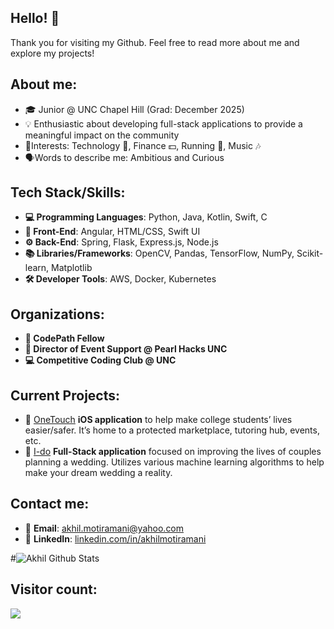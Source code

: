 ## Hello! 👋

<!--
**akhilmotiramani/akhilmotiramani** is a ✨ _special_ ✨ repository because its `README.md` (this file) appears on your GitHub profile.

Here are some ideas to get you started:

- 🔭 I’m currently working on ...
- 🌱 I’m currently learning ...
- 👯 I’m looking to collaborate on ...
- 🤔 I’m looking for help with ...
- 💬 Ask me about ...
- 📫 How to reach me: ...
- 😄 Pronouns: ...
- ⚡ Fun fact: ...
-->


Thank you for visiting my Github. Feel free to read more about me and explore my projects! 
## About me: 
- 🎓 Junior @ UNC Chapel Hill (Grad: December 2025)
- 💡 Enthusiastic about developing full-stack applications to provide a meaningful impact on the community
- 👀Interests: Technology 📱, Finance 💵, Running 🏃, Music 🎶
- 🗣️Words to describe me: Ambitious and Curious
## Tech Stack/Skills:
- **💻 Programming Languages**: Python, Java, Kotlin, Swift, C
- **🎨 Front-End**: Angular, HTML/CSS, Swift UI
- **⚙️ Back-End**: Spring, Flask, Express.js, Node.js
- **📚 Libraries/Frameworks**: OpenCV, Pandas, TensorFlow, NumPy, Scikit-learn, Matplotlib
- **🛠️ Developer Tools**: AWS, Docker, Kubernetes
## Organizations:
-  **🚀 CodePath Fellow**
- **🎤 Director of Event Support @ Pearl Hacks UNC**
- **💻 Competitive Coding Club @ UNC**
##  Current Projects:
- 📱 [OneTouch](https://www.onetouchmobileapp.com) **iOS application** to help make college students’ lives easier/safer. It’s home to a protected marketplace, tutoring hub, events, etc.
- 💍 [I-do](https://i-do-extension.web.app/login) **Full-Stack application** focused on improving the lives of couples planning a wedding. Utilizes various machine learning algorithms to help make your dream wedding a reality.
## Contact me: 
- 📧 **Email**: [akhil.motiramani@yahoo.com](mailto:akhil.motiramani@yahoo.com)
- 🔗 **LinkedIn**: [linkedin.com/in/akhilmotiramani](https://linkedin.com/in/akhilmotiramani)


#![Akhil Github Stats](https://github-readme-stats-akhilmotiramanis-projects.vercel.app/api?username=akhilmotiramani&count_private=true&show_icons=true&include_all_commits=true)




<!--
![Akhil's Github Stats](https://github-readme-stats-git-master-akhilmotiramanis-projects.vercel.app
/api?username=akhilmotiramani&count_private=true&show_icons=true&include_all_commits=true)
![Top Langs](https://github-readme-stats.vercel.app/api/top-langs/?username=akhilmotiramani&hide=TeX&layout=compact)
-->
## Visitor count:
<img src="https://profile-counter.glitch.me/akhilmotiramani/count.svg" />
